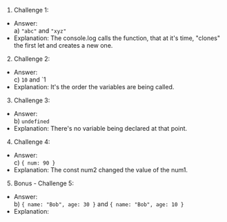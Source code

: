 1. Challenge 1:
  - Answer: 
  <br>a) `"abc"` and `"xyz"`
  - Explanation: 
  The console.log calls the function, that at it's time, "clones" the first let and creates a new one.


2. Challenge 2:
  - Answer:
  <br>c) `10` and `1
  - Explanation:
  It's the order the variables are being called.



3. Challenge 3:
  - Answer:
  <br>b) `undefined`
  - Explanation:
  There's no variable being declared at that point.


4. Challenge 4:
  - Answer:
  <br>c) `{ num: 90 }`
  - Explanation:
  The const num2 changed the value of the num1.


5. Bonus - Challenge 5:
  - Answer:
  <br>b) `{ name: "Bob", age: 30 }` and `{ name: "Bob", age: 10 }`
  - Explanation:
